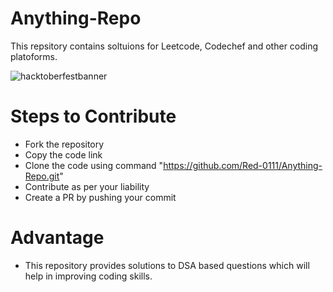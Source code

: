 # Anything-Repo
This repsitory contains soltuions for Leetcode, Codechef and other coding platoforms.

![hacktoberfestbanner](https://user-images.githubusercontent.com/97526225/194758000-e3c8a909-57c4-4806-8ba4-ed70492b0930.jpeg)

# Steps to Contribute
- Fork the repository
- Copy the code link
- Clone the code using command "https://github.com/Red-0111/Anything-Repo.git"
- Contribute as per your liability
- Create a PR by pushing your commit

# Advantage
- This repository provides solutions to DSA based questions which will help in improving coding skills.

